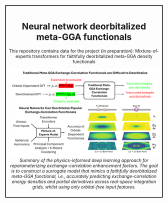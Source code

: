 <div style="border: 2px solid #000; padding: 10px; margin-bottom: 20px;">
  <h1 align="center">Neural network deorbitalized meta-GGA functionals</h1>
  <p align="center">
    This repository contains data for the project (in preparation): Mixture-of-experts transformers for faithfully deorbitalized meta-GGA density functionals
  </p>
  <p align="center">
    <img src="Meta-GGA-overview.png" width="800" />
    <br>
    <em>Summary of the physics-informed deep learning approach for reparameterizing exchange-correlation enhancement factors. The goal is to construct a surrogate model that mimics a faithfully deorbitalized meta-GGA functional, i.e., accurately predicting exchange-correlation energy densities and partial derivatives across real-space integration grids, whilst using only orbital-free input features.</em>
  </p>
</div>
